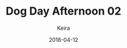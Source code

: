 ---
title: 'Dog Day Afternoon 02'
alt: 'Mysteries of the Arcana'
date: '2018-04-12'
author: 'Keira'
artist: 'Keira'
chapter: 'None'
filler: false
---